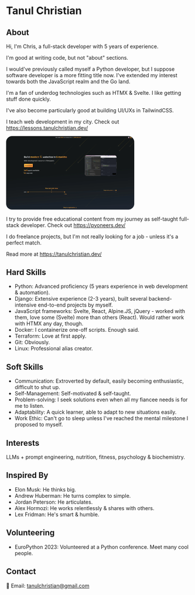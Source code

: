 # Tanul Christian

## About
Hi, I'm Chris, a full-stack developer with 5 years of experience.

I'm good at writing code, but not "about" sections.

I would've previously called myself a Python developer, but I suppose software developer is a more fitting title now. I've extended my interest towards both the JavaScript realm and the Go land.

I'm a fan of underdog technologies such as HTMX & Svelte. I like getting stuff done quickly.

I've also become particularly good at building UI/UXs in TailwindCSS.

I teach web development in my city. Check out https://lessons.tanulchristian.dev/

<p>
  <a href="https://lessons.tanulchristian.dev">
    <img src="lessons-tanulchristian-dev.webp?raw=true" width="350" title="In-Person Lessons" style="border-radius:1rem;">
  </a>
</p>
  
I try to provide free educational content from my journey as self-taught full-stack developer. Check out https://pyoneers.dev/

I do freelance projects, but I'm not really looking for a job - unless it's a perfect match.

Read more at https://tanulchristian.dev/

## Hard Skills
* Python: Advanced proficiency (5 years experience in web development & automation).
* Django: Extensive experience (2-3 years), built several backend-intensive end-to-end projects by myself.
* JavaScript frameworks: Svelte, React, Alpine.JS, jQuery - worked with them, love some (Svelte) more than others (React). Would rather work with HTMX any day, though.
* Docker: I containerize one-off scripts. Enough said.
* Terraform: Love at first apply.
* Git: Obviously.
* Linux: Professional alias creator.

## Soft Skills
* Communication: Extroverted by default, easily becoming enthusiastic, difficult to shut up.
* Self-Management: Self-motivated & self-taught.
* Problem-solving: I seek solutions even when all my fiancee needs is for me to listen.
* Adaptability: A quick learner, able to adapt to new situations easily.
* Work Ethic: Can't go to sleep unless I've reached the mental milestone I proposed to myself.

## Interests
LLMs + prompt engineering, nutrition, fitness, psychology & biochemistry.

## Inspired By
* Elon Musk: He thinks big.
* Andrew Huberman: He turns complex to simple.
* Jordan Peterson: He articulates.
* Alex Hormozi: He works relentlessly & shares with others.
* Lex Fridman: He's smart & humble.

## Volunteering
* EuroPython 2023: Volunteered at a Python conference. Meet many cool people.

## Contact
📧 Email: [tanulchristian@gmail.com](mailto:tanulchristian@gmail.com)
